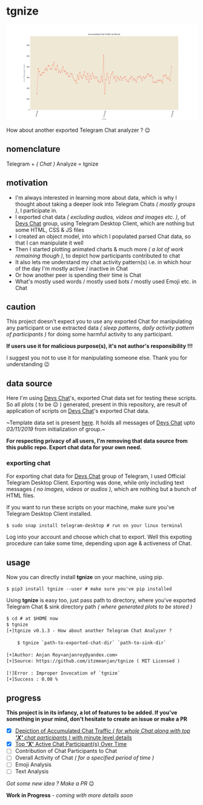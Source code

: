 # tgnize

![accumulatedChatTrafficByMinuteOfDevsChatGroupTelegram](./plots/accumulatedChatTrafficByMinute.gif)

How about another exported Telegram Chat analyzer ? :wink:

## nomenclature
Telegram + _( Chat )_ Analyze = tgnize

## motivation
- I'm always interested in learning more about data, which is why I thought about taking a deeper look into Telegram Chats _( mostly groups )_, I participate in.
- I exported chat data _( excluding audios, videos and images etc. )_, of [Devs Chat](https://t.me/joinchat/BkBvqUQUj4VKPmFSSNPQSw) group, using Telegram Desktop Client, which are nothing but some HTML, CSS & JS files
- I created an object model, into which I populated parsed Chat data, so that I can manipulate it well
- Then I started plotting animated charts & much more _( a lot of work remaining though )_, to depict how participants contributed to chat
- It also lets me understand my chat activity pattern(s) i.e. in which hour of the day I'm mostly active / inactive in Chat
- Or how another peer is spending their time is Chat
- What's mostly used words / mostly used bots / mostly used Emoji etc. in Chat

## caution
This project doesn't expect you to use any exported Chat for manipulating any participant or use extracted data _( sleep patterns, daily activity pattern of participants )_ for doing some harmful activity to any participant.

**If users use it for malicious purpose(s), it's not author's responsibility !!!**

I suggest you not to use it for manipulating someone else. Thank you for understanding :wink:

## data source
Here I'm using [Devs Chat](https://t.me/joinchat/BkBvqUQUj4VKPmFSSNPQSw)'s, exported Chat data set for testing these scripts. So all plots ( to be :wink: ) generated, present in this repository, are result of application of scripts on [Devs Chat](https://t.me/joinchat/BkBvqUQUj4VKPmFSSNPQSw)'s exported Chat data.

~Template data set is present [here](.). It holds all messages of [Devs Chat](https://t.me/joinchat/BkBvqUQUj4VKPmFSSNPQSw) upto _03/11/2019_ from initialization of group.~

**For respecting privacy of all users, I'm removing that data source from this public repo. Export chat data for your own need.**

### exporting chat
For exporting chat data for [Devs Chat](https://t.me/joinchat/BkBvqUQUj4VKPmFSSNPQSw) group of Telegram, I used Official Telegram Desktop Client. Exporting was done, while only including text messages _( no images, videos or audios )_, which are nothing but a bunch of HTML files.

If you want to run these scripts on your machine, make sure you've Telegram Desktop Client installed.

```shell script
$ sudo snap install telegram-desktop # run on your linux terminal
```
Log into your account and choose which chat to export. Well this expoting procedure can take some time, depending upon age & activeness of Chat.

## usage
Now you can directly install **tgnize** on your machine, using pip.
```shell script
$ pip3 install tgnize --user # make sure you've pip installed
```
Using **tgnize** is easy too, just pass path to directory, where you've exported Telegram Chat & sink directory path _( where generated plots to be stored )_
```console
$ cd # at $HOME now
$ tgnize
[+]tgnize v0.1.3 - How about another Telegram Chat Analyzer ?

	$ tgnize `path-to-exported-chat-dir` `path-to-sink-dir`

[+]Author: Anjan Roy<anjanroy@yandex.com>
[+]Source: https://github.com/itzmeanjan/tgnize ( MIT Licensed )

[!]Error : Improper Invocation of `tgnize`
[+]Success : 0.00 %
```

## progress

**This project is in its infancy, a lot of features to be added. If you've something in your mind, don't hesitate to create an issue or make a PR**

- [x] [Depiction of Accumulated Chat Traffic _( for whole Chat along with top **'X'** chat participants )_ with minute level details](./docs/minuteBasedAccumulatedTraffic.md)
- [x] [Top **'X'** Active Chat Participant(s) Over Time](./docs/topXActiveChatParticipantsOverTime.gif)
- [ ] Contribution of Chat Participants to Chat
- [ ] Overall Activity of Chat _( for a specified period of time )_
- [ ] Emoji Analysis
- [ ] Text Analysis

_Got some new idea ? Make a PR_ :wink:

**Work in Progress** - _coming with more details soon_
